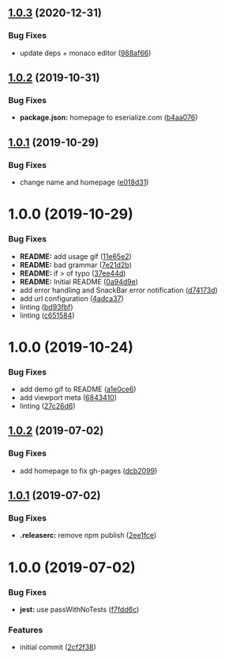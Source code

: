 ## [1.0.3](https://github.com/etclabscore/eserialize-website/compare/1.0.2...1.0.3) (2020-12-31)


### Bug Fixes

* update deps + monaco editor ([988af66](https://github.com/etclabscore/eserialize-website/commit/988af66501daf7b60a1433964cc7b196efc49d7f))

## [1.0.2](https://github.com/etclabscore/eserialize-website/compare/1.0.1...1.0.2) (2019-10-31)


### Bug Fixes

* **package.json:** homepage to eserialize.com ([b4aa076](https://github.com/etclabscore/eserialize-website/commit/b4aa0767b5dc1b769e51f39370f5a034678e61fc))

## [1.0.1](https://github.com/etclabscore/eserialize-website/compare/1.0.0...1.0.1) (2019-10-29)


### Bug Fixes

* change name and homepage ([e018d31](https://github.com/etclabscore/eserialize-website/commit/e018d31d41c83133c9144fbf2a8daeb1e39ec54a))

# 1.0.0 (2019-10-29)


### Bug Fixes

* **README:** add usage gif ([11e65e2](https://github.com/etclabscore/eserialize-website/commit/11e65e271f1aa11fafbd10a4d66cddb0039d4a5c))
* **README:** bad grammar ([7e21d2b](https://github.com/etclabscore/eserialize-website/commit/7e21d2b2fcf4cad5c6d66a81735bcdbe200df6cc))
* **README:** if > of typo ([37ee44d](https://github.com/etclabscore/eserialize-website/commit/37ee44d1156be4a171700490029ef0c8311a3e99))
* **README:** Initial README ([0a94d9e](https://github.com/etclabscore/eserialize-website/commit/0a94d9e5556c1350ff956f31a47ad6b4907378bb))
* add error handling and SnackBar error notification ([d74173d](https://github.com/etclabscore/eserialize-website/commit/d74173d39de4a50c79603edbe710ee899ec97748))
* add url configuration ([4adca37](https://github.com/etclabscore/eserialize-website/commit/4adca374f2c0809a961fe11b52c190da6b34be79))
* linting ([bd93fbf](https://github.com/etclabscore/eserialize-website/commit/bd93fbfdcd9e27f7b57f799c3485f9c2bf8f4ee8))
* linting ([c651584](https://github.com/etclabscore/eserialize-website/commit/c651584e4cea12bddcc8bc1d4e29a8d60d9fd28f))

# 1.0.0 (2019-10-24)


### Bug Fixes

* add demo gif to README ([a1e0ce6](https://github.com/etclabscore/pristine-typescript-react-material-ui/commit/a1e0ce6dd7c0d44e46e41faaf52b7e45b8623ce9))
* add viewport meta ([6843410](https://github.com/etclabscore/pristine-typescript-react-material-ui/commit/68434105895ea915c3aa4204c8827801d3a5d7bc))
* linting ([27c26d6](https://github.com/etclabscore/pristine-typescript-react-material-ui/commit/27c26d6fa744910a0c53789b0f020a7870053925))

## [1.0.2](https://github.com/etclabscore/pristine-typescript-react/compare/1.0.1...1.0.2) (2019-07-02)


### Bug Fixes

* add homepage to fix gh-pages ([dcb2099](https://github.com/etclabscore/pristine-typescript-react/commit/dcb2099))

## [1.0.1](https://github.com/etclabscore/pristine-typescript-react/compare/1.0.0...1.0.1) (2019-07-02)


### Bug Fixes

* **.releaserc:** remove npm publish ([2ee1fce](https://github.com/etclabscore/pristine-typescript-react/commit/2ee1fce))

# 1.0.0 (2019-07-02)


### Bug Fixes

* **jest:** use passWithNoTests ([f7fdd6c](https://github.com/etclabscore/pristine-typescript-react/commit/f7fdd6c))


### Features

* initial commit ([2cf2f38](https://github.com/etclabscore/pristine-typescript-react/commit/2cf2f38))
